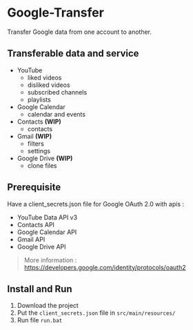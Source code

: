 # Google-Transfer
Transfer Google data from one account to another.

## Transferable data and service
* YouTube
    * liked videos
    * disliked videos
    * subscribed channels
    * playlists
* Google Calendar
    * calendar and events
* Contacts **(WIP)**
    * contacts
* Gmail **(WIP)**
    * filters
    * settings
* Google Drive **(WIP)**
    * clone files

## Prerequisite
Have a client_secrets.json file for Google OAuth 2.0 with apis :
- YouTube Data API v3
- Contacts API
- Google Calendar API
- Gmail API
- Google Drive API
> More information : https://developers.google.com/identity/protocols/oauth2

## Install and Run
1. Download the project
2. Put the `client_secrets.json` file in `src/main/resources/`
3. Run file `run.bat`
